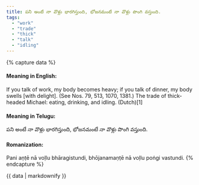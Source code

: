```yaml
---
title: పని అంటే నా వొళ్లు భారగిస్తుంది, భోజనమంటే నా వొళ్లు పొంగి వస్తుంది.
tags:
  - "work"
  - "trade"
  - "thick"
  - "talk"
  - "idling"
---
```


{% capture data %}
#### Meaning in English:
If you talk of work, my body becomes heavy; if you talk of dinner, my body swells [with delight].
(See Nos. 79, 513, 1070, 1381.)
The trade of thick-headed Michael: eating, drinking, and idling. (Dutch)[1]

#### Meaning in Telugu:
పని అంటే నా వొళ్లు భారగిస్తుంది, భోజనమంటే నా వొళ్లు పొంగి వస్తుంది.

#### Romanization:
Pani aṇṭē nā voḷlu bhāragistundi, bhōjanamaṇṭē nā voḷlu poṅgi vastundi.
{% endcapture %}

{{ data | markdownify }}

